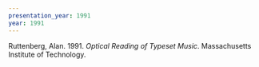 ```yaml
---
presentation_year: 1991
year: 1991
---
```


Ruttenberg, Alan. 1991. <i>Optical Reading of Typeset Music</i>. Massachusetts Institute of Technology.